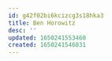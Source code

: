 ```yaml
---
id: g42f02bi6kcizcg3s18hka3
title: Ben Horowitz
desc: ''
updated: 1650241553460
created: 1650241546031
---
```


